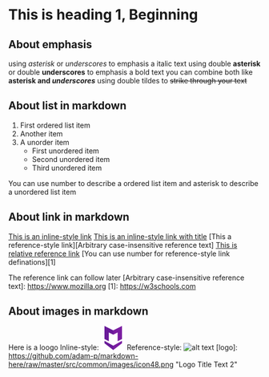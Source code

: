 # This is heading 1, Beginning
## About emphasis
using *asterisk* or _underscores_ to emphasis a italic text
using double **asterisk** or double __underscores__ to emphasis a bold text
you can combine both like **asterisk and _underscores_**
using double tildes to ~~strike through your text~~
## About list in markdown
1. First ordered list item
2. Another item
3. A unorder item
	* First unordered item
	* Second unordered item
	* Third unordered item

You can use number to describe a ordered list item and asterisk to describe a unordered list item
## About link in markdown
[This is an inline-style link](https://www.google.com)
[This is an inline-style link with title](https://google.com "Click me to open google")
[This a reference-style link][Arbitrary case-insensitive reference text]
[This is relative reference link](../abc/xyz)
[You can use number for reference-style link definations][1]

The reference link can follow later
[Arbitrary case-insensitive reference text]: https://www.mozilla.org
[1]: https://w3schools.com
## About images in markdown
Here is a loogo
Inline-style:
![alt text](https://github.com/adam-p/markdown-here/raw/master/src/common/images/icon48.png "Logo Title Text 1")
Reference-style:
![alt text](logo)
[logo]: https://github.com/adam-p/markdown-here/raw/master/src/common/images/icon48.png "Logo Title Text 2"